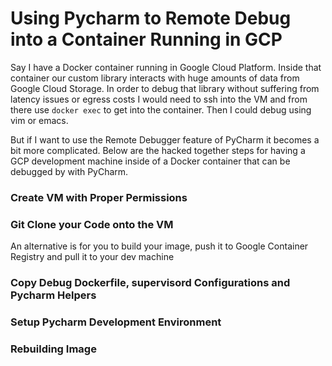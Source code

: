 # Using Pycharm to Remote Debug into a Container Running in GCP 

Say I have a Docker container running in Google Cloud Platform. Inside that container our custom library interacts with huge amounts of data from Google Cloud Storage. In order to debug that library without suffering from latency issues or egress costs I would need to ssh into the VM and from there use `docker exec` to get into the container. Then I could debug using vim or emacs. 

But if I want to use the Remote Debugger feature of PyCharm it becomes a bit more complicated. Below are the hacked together steps for having a GCP development machine inside of a Docker container that can be debugged by with PyCharm.

### Create VM with Proper Permissions


### Git Clone your Code onto the VM
An alternative is for you to build your image, push it to Google Container Registry and pull it to your dev machine

### Copy Debug Dockerfile, supervisord Configurations and Pycharm Helpers


### Setup Pycharm Development Environment


### Rebuilding Image